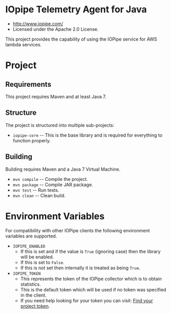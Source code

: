 # IOpipe Telemetry Agent for Java

 * <http://www.iopipe.com/>
 * Licensed under the Apache 2.0 License.

This project provides the capability of using the IOPipe service for AWS
lambda services.

# Project

## Requirements

This project requires Maven and at least Java 7.

## Structure

The project is structured into multiple sub-projects:

 * `iopipe-core` -- This is the base library and is required for everything
   to function properly.

## Building

Building requires Maven and a Java 7 Virtual Machine.

 * `mvn compile` -- Compile the project.
 * `mvn package` -- Compile JAR package.
 * `mvn test`    -- Run tests.
 * `mvn clean`   -- Clean build.

# Environment Variables

For compatibility with other IOPipe clients the following environment
variables are supported.

 * `IOPIPE_ENABLED`
   * If this is set and if the value is `True` (ignoring case) then the library
     will be enabled.
   * If this is set to `False`.
   * If this is not set then internally it is treated as being `True`.
 * `IOPIPE_TOKEN`
   * This represents the token of the IOPipe collector which is to obtain
     statistics.
   * This is the default token which will be used if no token was specified in
     the client.
   * If you need help looking for your token you can visit:
     [Find your project token](https://dashboard.iopipe.com/install).

